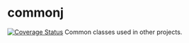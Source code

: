 commonj
=======
[![Coverage Status](https://coveralls.io/repos/dozedoff/commonj/badge.png?branch=master)](https://coveralls.io/r/dozedoff/commonj?branch=master)
Common classes used in other projects.
